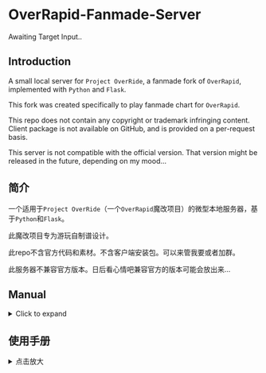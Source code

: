 # OverRapid-Fanmade-Server

Awaiting Target Input..

## Introduction

A small local server for ```Project OverRide```, a fanmade fork of ```OverRapid```, implemented with ```Python``` and ```Flask```.

This fork was created specifically to play fanmade chart for ```OverRapid```.

This repo does not contain any copyright or trademark infringing content. Client package is not available on GitHub, and is provided on a per-request basis.

This server is not compatible with the official version. That version might be released in the future, depending on my mood...


## 简介

一个适用于```Project OverRide```（一个```OverRapid```魔改项目）的微型本地服务器，基于```Python```和```Flask```。

此魔改项目专为游玩自制谱设计。

此repo不含官方代码和素材。不含客户端安装包。可以来管我要或者加群。

此服务器不兼容官方版本。日后看心情吧兼容官方的版本可能会放出来...


## Manual

<details>
<summary>Click to expand</summary>
<br>

### Preface

Please join QQ group (511974777) to report issues. It is not encouraged to use the private server to play the official content. Help will not be provided for this.

### Server Setup and Connection

Download the server and respective platform's installation package from the group files.

Unzip the server to your PC or MAC (referred to as the machine) and install the application package to your mobile device (referred to as the device). Linux users should help themselves lol

Android package has been renamed and icon replaced to allow better distinction with the official client. You need jailbroken devices and tools such as trollstore to install on iOS.

Install ```python``` and ```pip``` on your machine. To install ```pip``` on MAC, you can use

```
curl https://bootstrap.pypa.io/get-pip.py -o get-pip.py
python3 get-pip.py
```

Note that MAC uses ```python3```. Code examples in this document will use the default of Windows, which is ```python```. After the installation, install ```flask``` using ```pip install flask```

After it is installed, make sure your machine and device are under the same subnetwork, say, wifi. Open ```cmd``` on PC and type ```ipconfig```. Open ```terminal``` on MAC and type ```ifconfig```.

Use the output to find the machine's subnet IPV4. Open ```config.py``` inside the server folder and change the IP address to the one you just got. Change the port as you please.
 
Open cmd in the server directory and type python 6000.py. Wait a moment. Once the server started, Open ```OverRide``` on your device.

In the Connection UI, enter the server's ```http://ip:port/``` according to the specification.

Click OK, and enter a username, or an existing 24-digit ```UID``` (covered in the "Advanced" section).

Download all the resources and enter the game.

### Adding Charts

Download the chart's zip archive. Move the archive to the server folder. Do not import on your own, as naming conflict might happen.

Open ```cmd``` in the server directory and type ```python importer.py```

Enter the zip archive's name. If the pack fails the built-in basic file hierarchy checks, some error messages may be shown. Those should be directed to the charter.

After the successful import, you need to restart the client or click the file verification button in the settings page.
If you want to delete a chart, go to the "Game Ready" page and note the ```SID``` on the top right corner. Open ```cmd``` in the server directory and type ```python importer.py```
Enter the ```SID``` and press ```y``` to delete.

### Advanced

#### Log in using ```UID```:

Use if you have registered before and would like to set up a new device with it.

Go to the settings page on your old device. Click the "Account" text under the "Account Settings" header 4 times. Your ```UID``` will be displayed and can be saved via screenshot. Go to the new device, enter the ```UID``` on the username page, and click OK.

#### Disable registration

Set ```REGISTRATION``` in ```config.py``` to ```False```. Account can only be restored via UID after this is turned off.

#### Ban user

Open ```player.db``` using ```DB Browser``` and go to the specific player. change the ```banned``` value. 0 means not banned. 1 means the user cannot change their nickname nor submit scores to leaderboard. If the value is a string, the user will be prompted the string as the reason of their ban, and the client will close after the the text prompt is shown (after intro video is done).

#### Reset leaderboard

clear the ```rank``` table of the database.

### Charting

```OverRide``` uses ```BMS``` charting specification. Audio playbacks are overwritten (keysound will not work, and the sound files specified within the chart file is ignored). Channel 0, 1, 2 are the left 3 lanes, 3, 4 are scratch lanes for left and right, and 5, 6, 7 are the right 3 lanes. Speed changes can be specified using BMS's built in ```bpm``` capability, and chart reverse can be assigned using ```0B``` and ```0C```.

Two ways to make charts:

1.	Use OSU! Mania to make 8k charts and convert the ```.osu``` file to ```.bms```. The conversion tool is in the group file. Note: Use text editor to remove negative value ```TimingPoint``` from the ```.osu``` charts, or the tool will report error. After conversion, use a text editor to replace all ```ZZ``` to ```01```. After that, open the ```.bms``` chart with ```pBMsc``` to fix and modify. The chart should not contain non-01 value.

2.	Use Malody to make 8k charts and convert the file to ```.bms```. Exploring...

// I will leave the actual charting to the professionals

You should have a ```mp3``` file and ```bms``` charts.

Make a ```id``` string for the song. Don't worry about collisions, as ```importer``` can address these. Find a thumbnail and name it ```id.jpg/png```.
Rename the charts to ```id_difficulty.bms```. Supported difficulties are ```EL,EX,PR,LPR,EL4,EX4,PR4```

Place charts to ```note``` folder. Place the thumbnail to ```thumbs``` folder. Place the music to ```music``` folder.
 
That's it for files. Next, let's modify ```manifest.json```.

```
[
  {
    "id": 1, // Ignore
    "title": "Music Name", // Music title
    "artist": "Music Artist", //Musician
    "isJapanese": false,	//Use Japanese display mode
    "bpm": 167,	//bpm number
    "sync_6k": "0/0/0/-1400", //Chart offset values. 6k: EL,EX,LPR,PR. 4k: EL,EX,PR.
    "sync_4k": "0/0/0",
    "diff_6k": "0/0/0/18",	// Chart difficulty。If not charted, use 0.
    "diff_4k": "0/0/0",
    "charter_6k": "-/-/-/charterA", //Charter information
    "charter_4k": "-/-/-",
    "mp3": "song",	//Song ID.
    "preview": "-1/-1", //Start time of 2 music previews, in seconds.
    "bga": "-1400/24/3559" // Delete this line if no BGA is available
    }
]
```

If you wish to make BGA, see section below. If not, delete the ```bga``` field.

That's it for the manifest. Select all files and folders, and compress to ```zip```. See "Adding Charts" section for chart importing.

### Importer File Checking

```importer``` will conduct basic check for the zip file. If the check is passed, only the necessary files will be copied to the server. 5 checks are conducted:

1.	A correctly named jpg or png should be in the thumbs folder.

Example: If the song ID is ```test```, a ```test.jpg``` or ```test.png``` should exist.

2.	The correctly named mp3 should be in the music folder.

Example: If the song ID is ```test```, a ```test.mp3``` should exist.

3.	If the manifest contains bga section, the bga zip file should be in the bga folder.

Example: If the song ID is ```test``` and has a ```bga``` section in manifest, a ```test.zip``` should exist.
 
4.	If the manifest does not have bga, there should not be a bga zip file in the bga folder.

Example: If song ID ```test``` does not have ```bga``` section in manifest, ```test.zip``` should not exist. Note: Did you forget to add the bga to manifest?

5.	All difficulties specified in the manifest should have a corresponding note file in the note folder.

Example: Song ID is ```test``` and manifest specifies multiple non-zero difficulties. All charts should exist.

### Making BGA

Download the MP4 from YouTube or other platforms. 360p is enough.

Put the video in the folder from the archive. Remember to ```pip install opencv-python```

Open ```cmd``` in the directory and type ```python v2b.py```

Follow the instructions. ```fps``` are typically 15 or 24. After the frames are extracted, go to the output folder and remove the black frame at the start and end to save some space.

ZIP all the images and fill the ```bga``` section of the manifest.

The 1st number is the millisecond offset. The 2nd number is the frame rate. The 3rd number is the frame number of the last frame.

Add the zip archive to the bga directory.

</details>

## 使用手册

<details>
<summary>点击放大</summary>
<br>

### 前言

如有错漏敬请加群（511974777）联系。不鼓励使用私服游玩官曲的行为。不会提供这方面的帮助。

### 搭建服务器和连接


群文件下载服务器，下载对应平台的安装包。

PC 或 MAC（统称主机）解压服务器，linux 自己去搞（

设备安装下载好的安装包。 Android 已修改包名和图标，不会和官方冲突。iOS 需要 trollstore 之类的 jailbroken 工具。

主机安装 ```python```，安装 ```pip```。MAC 安装 ```pip``` 可使用

```
curl https://bootstrap.pypa.io/get-pip.py -o get-pip.py
python3 get-pip.py
```

注意 MAC 默认为 ```python3```。往后的示例默认用 windows 的默认，即 ```python```。安装完成后 ```pip install flask```

安装完成后，设备和主机确认在同一子网下，例如 wifi。

PC 打开 ```cmd``` 输入 ```ipconfig```。MAC 打开 ```terminal``` 输入 ```ifconfig```。进而找到本机的子网 IPV4。
主机打开服务器文件夹的 ```config.py``` 修改 IP 地址。Port 也可以更改。

服务器文件夹内 ```cmd``` 输入 ```python 6000.py```，等一小会。跑起来之后，设备打开 ```OverRide```.

接下来的连接窗口，按照格式输入服务器的 ```http://ip:port/```

点击 OK，输入用户名或已有的 24 位 ```UID```（高级操作章节）。下载资源，进入游戏。
 
### 添加谱面

下载曲包 zip 文件。将压缩包移到服务器文件夹内。不要自己导入。可能出现重名问题。

服务器文件夹内 ```cmd``` 输入 ```python importer.py```

接下来输入压缩包的名字。如果曲包没有通过基本文件格式检查将报错。请向谱师提供错误截图。导入成功后重启客户端，或进入设置点击文件校验按钮。

如想删除谱面，请进入游戏就绪界面，并记住右上角的 ```SID```.

服务器文件夹内 ```cmd``` 输入 ```python importer.py```

输入 ```SID```。输入 ```y``` 来确认删除。

### 高级操作

#### 使用 ```UID``` 登录：

你之前注册过账号，并想用这个账号在新设备上玩。

进入老设备的设置页面。点击 账号设置 下的标题文字 账号 4 次。```UID``` 将显示，可以截屏保存。在新的设备上的登陆界面输入 ```UID```，点击确认。

#### 关闭注册

把```config.py```里的```REGISTRATION```设成```False```。如果关闭，只能通过UID恢复已有账号来开始游戏。

#### 封禁用户

用```DB Browser```打开```player.db```。找到该用户。修改```banned```数值。0代表不封禁。1代表禁止昵称修改并禁止排行榜分数上传。如果数值是字符串，玩家在开场视频结束后将被提示封禁，该字符串将显示给玩家，作为封禁理由。客户端将会关闭。

#### 重置排行榜

清除```rank```数据库表。

### 制谱

```OverRide``` 使用 ```BMS``` 谱面格式。音频播放不可用（按键音不可用，谱面文件内的音频被无视）。0, 1, 2 轨为左侧 3 轨，3, 4 为左右划键，5, 6, 7 为右侧 3 轨。变速可在谱面内通过 ```BMS``` 自带的 ```bpm``` 设定，谱面倒退可以通过 ```0B``` 和 ```0C``` 来指定。

目前的两个制谱方式：
 
1.	通过 OSU! Mania 制 8k 谱并将 ```.osu``` 文件转至 ```.bms```。转码工具在群文件里。注意事项：提前用文本编辑器删除负值 ```TimingPoint```，否则工具会报错。转码后用文本编辑器将所有 ```ZZ``` 变成 01. 之后用 ```pBMsc``` 打开 ```bms``` 进行修改修复并保存。谱面内不应出现非 01 的值。

2.	通过 Malody 制 8k 谱并将谱面转至 ```.bms```。正在探索中。

//具体制谱思路让专业的来写（

现在，你应该有歌曲的 ```mp3``` 音乐文件，和 ```bms``` 谱面。

给歌曲定个 ```id``` 字符串。不用担心和别人重名，如果使用 ```importer``` 导入会自动解决。找到歌曲的封面并重命名为 歌曲 ```id.jpg/png```.
将谱面重命名为 ```id_难度.bms```，支持的难度为 ```EL,EX,PR,LPR,EL4,EX4,PR4```.
谱面放到 ```note``` 文件夹。歌曲封面放到 ```thumbs```。音乐文件放到 ```music```。不要放无关的文件。至此，文件安放完毕。接下来要修改 ```manifest.json```.

```
[
  {
    "id": 1, // 无视
    "title": "Music Name", // 曲名
    "artist": "Music Artist", //曲师
    "isJapanese": false,	//是否用日语模式显示 
    "bpm": 167,	//bpm 数字
    "sync_6k": "0/0/0/-1400", //谱面偏移值. 6k: EL,EX,LPR,PR. 4k: EL,EX,PR.
    "sync_4k": "0/0/0",
    "diff_6k": "0/0/0/18",	// 谱面难度。如果没有谱面填 0.
    "diff_4k": "0/0/0",
    "charter_6k": "-/-/-/charterA", //谱师信息
    "charter_4k": "-/-/-",
    "mp3": "song",	//歌曲 ID。
    "preview": "-1/-1", //两段音乐 preview 开始时间，以秒计
    "bga": "-1400/24/3559" //如曲目没有BGA删除此行
  }
]

```

如果想做 BGA 可以参考下方。如果不想做必须删除 ```bga``` 行。

至此，```manifest``` 编辑完成。全选所有文件夹和 ```manifest.json```，压缩成 ```zip```。
 
导入可以参考“添加谱面”章节。

### Importer 文件检查


```importer``` 会对包体进行基本检查。如果检查通过，只会将需要的文件拷贝到服务器里。总共检查 5 项内容：

1.	至少一个正确命名的 jpg 或 png 图片应该在 thumbs 文件夹里。

举例：如果歌曲 ID：```test```，```test.jpg``` 或者 ```test.png``` 应该存在。

2.	正确命名的 MP3 文件应该在 music 文件夹里。

举例：如果歌曲 ID：```test```，```test.mp3``` 应该存在。

3.	如果 manifest 里有 bga，则 bga 压缩包应该在 bga 文件夹里。

举例：如果歌曲 ID：```test``` 且 manifest 里有 ```bga``` 行，```test.zip``` 应该存在。

4.	如果 manifest 里没有 ```bga``` 而 ```bga``` 文件夹里存在 ```bga``` 压缩包。虽然不会出现错误程序也会提示。

举例：歌曲 ID：```test``` 且 manifest 里没有 ```bga``` 行，而 ```test.zip``` 存在。是不是忘写进 manifest 了？

5.	写进 manifest 的谱面难度应该都在 note 文件夹里。

举例：歌曲 ID：```test``` 且 manifest 里写明有多个非 0 难度，而 ```note``` 里缺少谱面。


### 制作 BGA

油管或者其他平台下载视频 MP4 文件。清晰度只要是 360p 以上就行。

将视频文件放到解压的文件夹里。记得 ```pip install opencv-python```

文件夹内 ```cmd``` 输入 ```python v2b.py```

根据提示操作，一般 ```fps``` 为 15 或 24. 完成后进入文件夹，删除黑屏的帧来节省空间。
 
所有图片压 zip 包，填写 manifest 里的 ```bga```。

第一个数字为毫秒偏移。第二个数字为帧率。第三个数字为最后一帧的数字。将压好的 zip 包放到 ```bga``` 文件夹里。

</details>